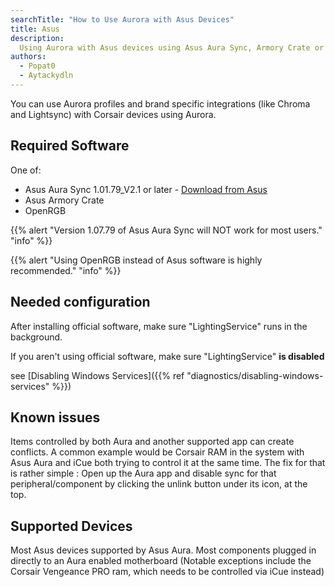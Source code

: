 ```yaml
---
searchTitle: "How to Use Aurora with Asus Devices"
title: Asus
description:
  Using Aurora with Asus devices using Asus Aura Sync, Armory Crate or OpenRGB.
authors:
  - Popat0
  - Aytackydln
---
```


You can use Aurora profiles and brand specific integrations (like Chroma and Lightsync) with Corsair devices using Aurora.

## Required Software
One of:

* Asus Aura Sync 1.01.79_V2.1 or later - [Download from Asus](https://www.asus.com/campaign/aura/us/download.html)
* Asus Armory Crate
* OpenRGB

{{% alert "Version 1.07.79 of Asus Aura Sync will NOT work for most users." "info" %}}

{{% alert "Using OpenRGB instead of Asus software is highly recommended." "info" %}}

## Needed configuration

After installing official software, make sure "LightingService" runs in the background.

If you aren't using official software, make sure "LightingService" **is disabled**

see [Disabling Windows Services]({{% ref "diagnostics/disabling-windows-services" %}})

## Known issues

Items controlled by both Aura and another supported app can create conflicts.
A common example would be Corsair RAM in the system with Asus Aura and iCue both trying to control it at the same time.
The fix for that is rather simple :
Open up the Aura app and disable sync for that peripheral/component by clicking the unlink button under its icon, at the top.

## Supported Devices

Most Asus devices supported by Asus Aura.
Most components plugged in directly to an Aura enabled motherboard (Notable exceptions include the Corsair Vengeance PRO ram, which needs to be controlled via iCue instead)
